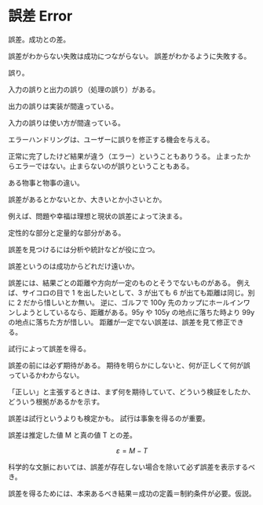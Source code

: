 # 誤差 Error

誤差。成功との差。

誤差がわからない失敗は成功につながらない。
誤差がわかるように失敗する。

誤り。

入力の誤りと出力の誤り（処理の誤り）がある。

出力の誤りは実装が間違っている。

入力の誤りは使い方が間違っている。

エラーハンドリングは、ユーザーに誤りを修正する機会を与える。

正常に完了したけど結果が違う（エラー）ということもありうる。
止まったからエラーではない。止まらないのが誤りということもある。

ある物事と物事の違い。

誤差があるとかないとか、大きいとか小さいとか。

例えば、問題や幸福は理想と現状の誤差によって決まる。

定性的な部分と定量的な部分がある。

誤差を見つけるには分析や統計などが役に立つ。

誤差というのは成功からどれだけ遠いか。

誤差には、結果ごとの距離や方向が一定のものとそうでないものがある。
例えば、サイコロの目で 1 を出したいとして、3 が出ても 6 が出ても距離は同じ。別に 2 だから惜しいとか無い。
逆に、ゴルフで 100y 先のカップにホールインワンしようとしているなら、距離がある。95y や 105y の地点に落ちた時より 99y の地点に落ちた方が惜しい。
距離が一定でない誤差は、誤差を見て修正できる。

試行によって誤差を得る。

誤差の前には必ず期待がある。
期待を明らかにしないと、何が正しくて何が誤っているかわからない。

「正しい」と主張するときは、まず何を期待していて、どういう検証をしたか、どういう根拠があるかを示す。

誤差は試行というよりも検定かも。
試行は事象を得るのが重要。

誤差は推定した値 M と真の値 T との差。

$$
\varepsilon = M - T
$$

科学的な文脈においては、誤差が存在しない場合を除いて必ず誤差を表示するべき。

誤差を得るためには、本来あるべき結果＝成功の定義＝制約条件が必要。仮説。
